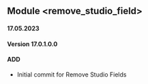 ## Module <remove_studio_field>

#### 17.05.2023
#### Version 17.0.1.0.0
#### ADD

- Initial commit for Remove Studio Fields

